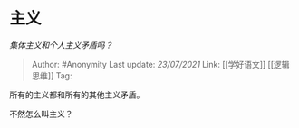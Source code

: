 # 主义
*集体主义和个人主义矛盾吗？*

> Author: #Anonymity
> Last update: *23/07/2021* 
> Link: [[学好语文]] [[逻辑思维]]
> Tag:   



所有的主义都和所有的其他主义矛盾。

不然怎么叫主义？



